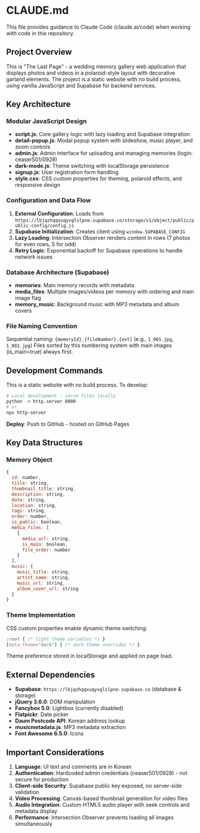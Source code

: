 # CLAUDE.md

This file provides guidance to Claude Code (claude.ai/code) when working with code in this repository.

## Project Overview

This is "The Last Page" - a wedding memory gallery web application that displays photos and videos in a polaroid-style layout with decorative garland elements. The project is a static website with no build process, using vanilla JavaScript and Supabase for backend services.

## Key Architecture

### Modular JavaScript Design
- **script.js**: Core gallery logic with lazy loading and Supabase integration
- **detail-popup.js**: Modal popup system with slideshow, music player, and zoom controls
- **admin.js**: Admin interface for uploading and managing memories (login: ceaser501/0928)
- **dark-mode.js**: Theme switching with localStorage persistence
- **signup.js**: User registration form handling
- **style.css**: CSS custom properties for theming, polaroid effects, and responsive design

### Configuration and Data Flow
1. **External Configuration**: Loads from `https://lbjqzhqqxuqyvglslpne.supabase.co/storage/v1/object/public/public-config/config.js`
2. **Supabase Initialization**: Creates client using `window.SUPABASE_CONFIG`
3. **Lazy Loading**: Intersection Observer renders content in rows (7 photos for even rows, 5 for odd)
4. **Retry Logic**: Exponential backoff for Supabase operations to handle network issues

### Database Architecture (Supabase)
- **memories**: Main memory records with metadata
- **media_files**: Multiple images/videos per memory with ordering and main image flag
- **memory_music**: Background music with MP3 metadata and album covers

### File Naming Convention
Sequential naming: `{memoryId}_{fileNumber}.{ext}` (e.g., `1_001.jpg`, `1_002.jpg`)
Files sorted by this numbering system with main images (is_main=true) always first.

## Development Commands

This is a static website with no build process. To develop:

```bash
# Local development - serve files locally
python -m http.server 8000
# or
npx http-server
```

**Deploy**: Push to GitHub - hosted on GitHub Pages

## Key Data Structures

### Memory Object
```javascript
{
  id: number,
  title: string,
  thumbnail_title: string,
  description: string,
  date: string,
  location: string,
  tags: string,
  order: number,
  is_public: boolean,
  media_files: [
    {
      media_url: string,
      is_main: boolean,
      file_order: number
    }
  ],
  music: {
    music_title: string,
    artist_name: string,
    music_url: string,
    album_cover_url: string
  }
}
```

### Theme Implementation
CSS custom properties enable dynamic theme switching:
```css
:root { /* light theme variables */ }
[data-theme="dark"] { /* dark theme overrides */ }
```
Theme preference stored in localStorage and applied on page load.

## External Dependencies

- **Supabase**: `https://lbjqzhqqxuqyvglslpne.supabase.co` (database & storage)
- **jQuery 3.6.0**: DOM manipulation
- **Fancybox 5.0**: Lightbox (currently disabled)
- **Flatpickr**: Date picker
- **Daum Postcode API**: Korean address lookup
- **musicmetadata.js**: MP3 metadata extraction
- **Font Awesome 6.5.0**: Icons

## Important Considerations

1. **Language**: UI text and comments are in Korean
2. **Authentication**: Hardcoded admin credentials (ceaser501/0928) - not secure for production
3. **Client-side Security**: Supabase public key exposed, no server-side validation
4. **Video Processing**: Canvas-based thumbnail generation for video files
5. **Audio Integration**: Custom HTML5 audio player with seek controls and metadata display
6. **Performance**: Intersection Observer prevents loading all images simultaneously